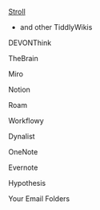 [Stroll](https://giffmex.org/stroll/stroll.html)
- and other TiddlyWikis

DEVONThink

TheBrain

Miro

Notion

Roam

Workflowy

Dynalist

OneNote

Evernote

Hypothesis

Your Email Folders
